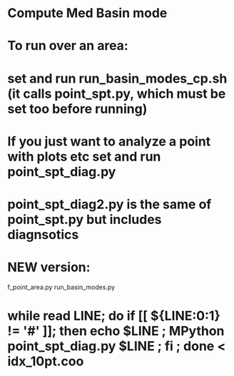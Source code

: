 # Compute Med Basin mode
#
# To run over an area:
# set and run run_basin_modes_cp.sh (it calls point_spt.py, which must be set too before running)
#
# If you just want to analyze a point with plots etc set and run point_spt_diag.py
# point_spt_diag2.py is the same of point_spt.py but includes diagnsotics
#
# NEW version:
f_point_area.py
run_basin_modes.py 

# while read LINE; do if [[ ${LINE:0:1} != '#' ]]; then echo $LINE ; MPython point_spt_diag.py $LINE ; fi ; done < idx_10pt.coo

